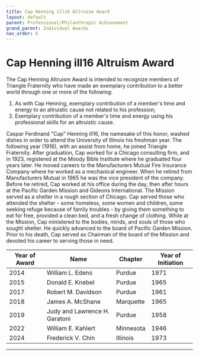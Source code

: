 ```yaml
---
title: Cap Henning ill16 Altruism Award
layout: default
parent: Professional/Philanthropic Achievement
grand_parent: Individual Awards
nav_order: 6
---
```

# Cap Henning ill16 Altruism Award

The Cap Henning Altruism Award is intended to recognize members of Triangle Fraternity who have made an exemplary contribution to a better world through one or more of the following:

1. As with Cap Henning, exemplary contribution of a member's time and energy to an altruistic cause not related to his profession;
1. Exemplary contribution of a member's time and energy using his professional skills for an altruistic cause.

Caspar Ferdinand "Cap" Henning ill16, the namesake of this honor,  washed dishes in order to attend the University of Illinois his freshman year.  The following year (1916), with an assist from home, he joined Triangle Fraternity.  After graduation, Cap worked for a Chicago consulting firm, and in 1923, registered at the Moody Bible Institute where he graduated four years later.  He moved careers to the Manufacturers Mutual Fire Insurance Company where he worked as a mechanical engineer. When he retired from Manufacturers Mutual in 1965 he was the vice president of the company. Before he retired, Cap worked at his office during the day, then after hours at the Pacific Garden Mission and Gideons International. The Mission served as a shelter in a rough section of Chicago.  Cap served those who attended the shelter - some homeless, some women and children, some seeking refuge because of family troubles - by giving them something to eat for free, provided a clean bed, and a fresh change of clothing.  While at the Mission, Cap ministered to the bodies, minds, and souls of those who sought shelter.  He quickly advanced to the board of Pacific Garden Mission.  Prior to his death, Cap served as Chairman of the board of the Mission and devoted his career to serving those in need.


|Year of Award| Name|Chapter|Year of Initiation|
|---|---|---|---|
|2014|William L. Edens|Purdue|1971|
|2015|Donald E. Knebel|Purdue|1965|
|2017|Robert M. Davidson|Purdue|1961|
|2018|James A. McShane|Marquette|1965|
|2019|Judy and Lawrence H. Garatoni|Purdue|1958|
|2022|William E. Kahlert|Minnesota|1946|
|2024|Frederick V. Chin|Illinois|1973|

----